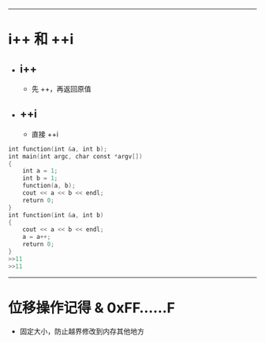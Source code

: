 <!--
 * @作者 Author: XuTumanman
 * @Date: 2020-07-14 23:43:45
 * @LastEditors: XuTumanman
 * @LastEditTime: 2020-07-14 23:43:46
 * @Description: 
--> 

<hr>

# i++ 和 ++i

- ## i++

  - 先 ++，再返回原值

- ## ++i

  - 直接 ++i

```cpp
int function(int &a, int b);
int main(int argc, char const *argv[])
{
    int a = 1;
    int b = 1;
    function(a, b);
    cout << a << b << endl;
    return 0;
}
int function(int &a, int b)
{
    cout << a << b << endl;
    a = a++;
    return 0;
}
>>11
>>11
```

<hr>

# 位移操作记得 & 0xFF……F

  - 固定大小，防止越界修改到内存其他地方
